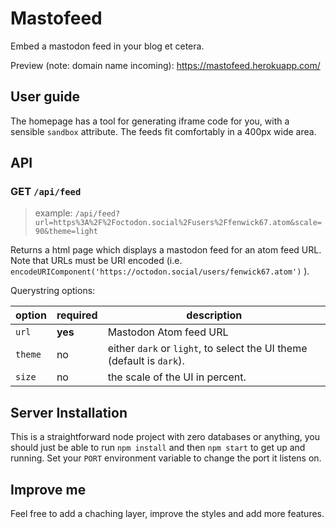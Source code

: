 # Mastofeed

Embed a mastodon feed in your blog et cetera.

Preview (note: domain name incoming): https://mastofeed.herokuapp.com/

## User guide

The homepage has a tool for generating iframe code for you, with a sensible `sandbox` attribute.  The feeds fit comfortably in a 400px wide area.

## API

### GET `/api/feed`

> example: `/api/feed?url=https%3A%2F%2Foctodon.social%2Fusers%2Ffenwick67.atom&scale=90&theme=light`

Returns a html page which displays a mastodon feed for an atom feed URL.  Note that URLs must be URI encoded (i.e. `encodeURIComponent('https://octodon.social/users/fenwick67.atom')` ).

Querystring options:


| option | required | description |
| ------ | -------- | ----------- |
| `url` | **yes** | Mastodon Atom feed URL |
| `theme` | no | either `dark` or `light`, to select the UI theme (default is `dark`). |
| `size` | no | the scale of the UI in percent. |

## Server Installation

This is a straightforward node project with zero databases or anything, you should just be able to run `npm install` and then `npm start` to get up and running.  Set your `PORT` environment variable to change the port it listens on.

## Improve me

Feel free to add a chaching layer, improve the styles and add more features.
